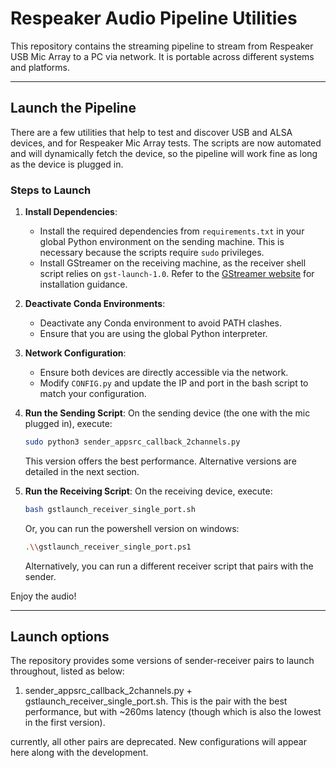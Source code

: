# Respeaker Audio Pipeline Utilities

This repository contains the streaming pipeline to stream from Respeaker USB Mic Array to a PC via network. It is portable across different systems and platforms.

---

## Launch the Pipeline

There are a few utilities that help to test and discover USB and ALSA devices, and for Respeaker Mic Array tests. The scripts are now automated and will dynamically fetch the device, so the pipeline will work fine as long as the device is plugged in.

### Steps to Launch

1. **Install Dependencies**:
   - Install the required dependencies from `requirements.txt` in your global Python environment on the sending machine. This is necessary because the scripts require `sudo` privileges.
   - Install GStreamer on the receiving machine, as the receiver shell script relies on `gst-launch-1.0`. Refer to the [GStreamer website](https://gstreamer.freedesktop.org/documentation/installing/index.html) for installation guidance.

2. **Deactivate Conda Environments**:
   - Deactivate any Conda environment to avoid PATH clashes.
   - Ensure that you are using the global Python interpreter.

3. **Network Configuration**:
   - Ensure both devices are directly accessible via the network.
   - Modify `CONFIG.py` and update the IP and port in the bash script to match your configuration.

4. **Run the Sending Script**:
   On the sending device (the one with the mic plugged in), execute:
   
   ```bash
   sudo python3 sender_appsrc_callback_2channels.py
   ```

   This version offers the best performance. Alternative versions are detailed in the next section.

5. **Run the Receiving Script**:
   On the receiving device, execute:

   ```bash
   bash gstlaunch_receiver_single_port.sh
   ```

   Or, you can run the powershell version on windows:

   ```bash
   .\\gstlaunch_receiver_single_port.ps1
   ```

   Alternatively, you can run a different receiver script that pairs with the sender.

Enjoy the audio!

---

## Launch options

The repository provides some versions of sender-receiver pairs to launch throughout, listed as below:

1. sender_appsrc_callback_2channels.py + gstlaunch_receiver_single_port.sh. This is the pair with the best performance, but with ~260ms latency (though which is also the lowest in the first version).

currently, all other pairs are deprecated. New configurations will appear here along with the development.

